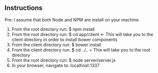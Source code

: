## Instructions
Pre: I assume that both Node and NPM are install on your machine.
1. From the root directory run: $ npm install
2. From the root directory run: $ cd app/client <- This will take you to the client directory in order to install bower components
3. From the client directory run: $ bower install
4. From the client directory run: $ cd ../.. < This will take you to the root directory
5. From the root directory run: $ node server/server.js
6. In your browser, navigate to: localhost:1337